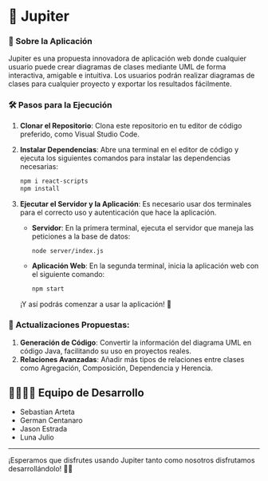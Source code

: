 # 🚀 Jupiter

### 🌟 Sobre la Aplicación
Jupiter es una propuesta innovadora de aplicación web donde cualquier usuario puede crear diagramas de clases mediante UML de forma interactiva, amigable e intuitiva. Los usuarios podrán realizar diagramas de clases para cualquier proyecto y exportar los resultados fácilmente.

### 🛠️ Pasos para la Ejecución
1. **Clonar el Repositorio**: Clona este repositorio en tu editor de código preferido, como Visual Studio Code.
2. **Instalar Dependencias**: Abre una terminal en el editor de código y ejecuta los siguientes comandos para instalar las dependencias necesarias:
   ```bash
   npm i react-scripts
   npm install

3. **Ejecutar el Servidor y la Aplicación**: Es necesario usar dos terminales para el correcto uso y autenticación que hace la aplicación.
   - **Servidor**: En la primera terminal, ejecuta el servidor que maneja las peticiones a la base de datos:
     ```bash
     node server/index.js
     ```
   - **Aplicación Web**: En la segunda terminal, inicia la aplicación web con el siguiente comando:
     ```bash
     npm start
     ```

   ¡Y así podrás comenzar a usar la aplicación! 🎉

### 🚀 Actualizaciones Propuestas:
1. **Generación de Código**: Convertir la información del diagrama UML en código Java, facilitando su uso en proyectos reales.
2. **Relaciones Avanzadas**: Añadir más tipos de relaciones entre clases como Agregación, Composición, Dependencia y Herencia.

## 👨‍💻👩‍💻 Equipo de Desarrollo
- Sebastian Arteta
- German Centanaro
- Jason Estrada
- Luna Julio

---

¡Esperamos que disfrutes usando Jupiter tanto como nosotros disfrutamos desarrollándolo! 🌟🚀
